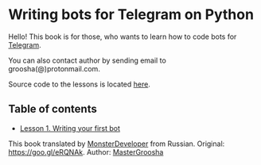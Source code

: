 # Writing bots for Telegram on Python

Hello! This book is for those, who wants to learn how to code bots for [Telegram](https://telegram.org/).

You can also contact author by sending email to groosha(@)protonmail.com.

Source code to the lessons is located [here](https://github.com/MasterGroosha/telegram-tutorial).

## Table of contents
* [Lesson 1. Writing your first bot](https://monsterdeveloper.gitbooks.io/writing-bots-for-telegram-on-python/content/chapter1.html)

This book translated by [MonsterDeveloper](https://github.com/MonsterDeveloper) from Russian. Original: https://goo.gl/eRQNAk. Author: [MasterGroosha](https://github.com/MasterGroosha)



